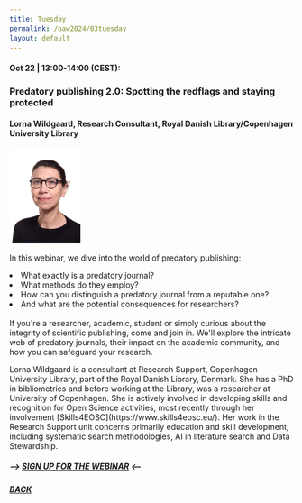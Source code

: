 ```yaml
---
title: Tuesday
permalink: /oaw2024/03tuesday
layout: default
---
```


#### Oct 22 | 13:00-14:00 (CEST):

### Predatory publishing 2.0: Spotting the redflags and staying protected

#### Lorna Wildgaard, Research Consultant, Royal Danish Library/Copenhagen University Library

<img src="/oaw2024/images/lowi.png" alt="Lorna Wildgaard" style="height: 25%; width:25%;"/>

<p>In this webinar, we dive into the world of predatory publishing:<br>
<li>What exactly is a predatory journal?</li>
<li>What methods do they employ?</li>
<li>How can you distinguish a predatory journal from a reputable one?</li>
<li>And what are the potential consequences for researchers?</li><br>
If you're a researcher, academic, student or simply curious about the integrity of scientific publishing, come and join in. We'll explore the intricate web of predatory journals, their impact on the academic community, and how you can safeguard your research.</p>

<p>Lorna Wildgaard is a consultant at Research Support, Copenhagen University Library, part of the Royal Danish Library, Denmark. She has a PhD in bibliometrics and before working at the Library, was a researcher at University of Copenhagen. She is actively involved in developing skills and recognition for Open Science activities, most recently through her involvement [Skills4EOSC](https://www.skills4eosc.eu/). Her work in the Research Support unit concerns primarily education and skill development, including systematic search methodologies, AI in literature search and Data Stewardship.</p>

##### --> [SIGN UP FOR THE WEBINAR](https://docs.google.com/forms/d/e/1FAIpQLScnKQg5MmF8O83yB5C6nnOXfc50REe5GpdObpXXGdj6_E1XFQ/viewform?usp=sf_link) <--

##### [BACK](https://openaccess.dk/oaw2024#programme-of-the-danish-open-access-week-2024)



